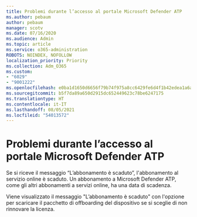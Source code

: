 ```yaml
---
title: Problemi durante l’accesso al portale Microsoft Defender ATP
ms.author: pebaum
author: pebaum
manager: scotv
ms.date: 07/16/2020
ms.audience: Admin
ms.topic: article
ms.service: o365-administration
ROBOTS: NOINDEX, NOFOLLOW
localization_priority: Priority
ms.collection: Adm_O365
ms.custom:
- "6029"
- "9001222"
ms.openlocfilehash: e0ba1d1650d6656f79b74f975a8cc6429fe6d4f1b42edea1a6a02b574d2af057
ms.sourcegitcommit: b5f7da89a650d2915dc652449623c78be6247175
ms.translationtype: HT
ms.contentlocale: it-IT
ms.lasthandoff: 08/05/2021
ms.locfileid: "54013572"
---
```

# <a name="issues-accessing-the-microsoft-defender-atp-portal"></a>Problemi durante l’accesso al portale Microsoft Defender ATP

Se si riceve il messaggio “L’abbonamento è scaduto”, l'abbonamento al servizio online è scaduto. Un abbonamento a Microsoft Defender ATP, come gli altri abbonamenti a servizi online, ha una data di scadenza.

Viene visualizzato il messaggio "L’abbonamento è scaduto" con l'opzione per scaricare il pacchetto di offboarding del dispositivo se si sceglie di non rinnovare la licenza.